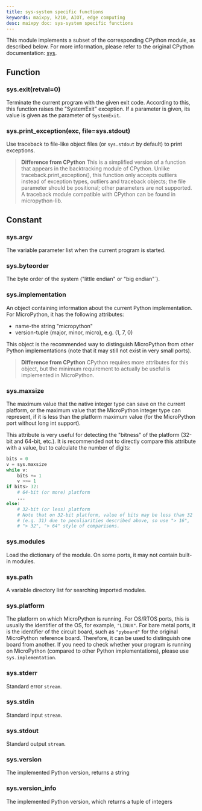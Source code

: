 ```yaml
---
title: sys-system specific functions
keywords: maixpy, k210, AIOT, edge computing
desc: maixpy ​​doc: sys-system specific functions
---
```




This module implements a subset of the corresponding CPython module, as described below. For more information, please refer to the original CPython documentation: [sys](https://docs.python.org/3.5/library/sys.html#module-sys).

## Function

### sys.exit(retval=0)

Terminate the current program with the given exit code. According to this, this function raises the "SystemExit" exception. If a parameter is given, its value is given as the parameter of `SystemExit`.

### sys.print_exception(exc, file=sys.stdout)

Use traceback to file-like object files (or `sys.stdout` by default) to print exceptions.

> **Difference from CPython**
> This is a simplified version of a function that appears in the backtracking module of CPython. Unlike traceback.print_exception(), this function only accepts outliers instead of exception types, outliers and traceback objects; the file parameter should be positional; other parameters are not supported. A traceback module compatible with CPython can be found in micropython-lib.

## Constant

### sys.argv

The variable parameter list when the current program is started.

### sys.byteorder

The byte order of the system ("little endian" or "big endian"`).

### sys.implementation

An object containing information about the current Python implementation. For MicroPython, it has the following attributes:

* name-the string "micropython"
* version-tuple (major, minor, micro), e.g. (1, 7, 0)

This object is the recommended way to distinguish MicroPython from other Python implementations (note that it may still not exist in very small ports).

> **Difference from CPython**
> CPython requires more attributes for this object, but the minimum requirement to actually be useful is implemented in MicroPython.

### sys.maxsize

The maximum value that the native integer type can save on the current platform, or the maximum value that the MicroPython integer type can represent, if it is less than the platform maximum value (for the MicroPython port without long int support).

This attribute is very useful for detecting the "bitness" of the platform (32-bit and 64-bit, etc.). It is recommended not to directly compare this attribute with a value, but to calculate the number of digits:

```python
bits = 0
v = sys.maxsize
while v:
    bits += 1
    v >>= 1
if bits> 32:
    # 64-bit (or more) platform
    ...
else:
    # 32-bit (or less) platform
    # Note that on 32-bit platform, value of bits may be less than 32
    # (e.g. 31) due to peculiarities described above, so use "> 16",
    # "> 32", "> 64" style of comparisons.
```

### sys.modules

Load the dictionary of the module. On some ports, it may not contain built-in modules.

### sys.path

A variable directory list for searching imported modules.

### sys.platform

The platform on which MicroPython is running. For OS/RTOS ports, this is usually the identifier of the OS, for example, `"LINUX"`. For bare metal ports, it is the identifier of the circuit board, such as `"pyboard"` for the original MicroPython reference board. Therefore, it can be used to distinguish one board from another. If you need to check whether your program is running on MicroPython (compared to other Python implementations), please use `sys.implementation`.

### sys.stderr

Standard error `stream`.

### sys.stdin

Standard input `stream`.

### sys.stdout

Standard output `stream`.

### sys.version

The implemented Python version, returns a string

### sys.version_info

The implemented Python version, which returns a tuple of integers
